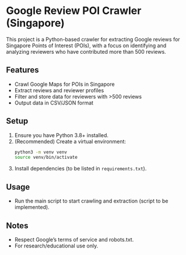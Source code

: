 # Google Review POI Crawler (Singapore)

This project is a Python-based crawler for extracting Google reviews for Singapore Points of Interest (POIs), with a focus on identifying and analyzing reviewers who have contributed more than 500 reviews.

## Features
- Crawl Google Maps for POIs in Singapore
- Extract reviews and reviewer profiles
- Filter and store data for reviewers with >500 reviews
- Output data in CSV/JSON format

## Setup
1. Ensure you have Python 3.8+ installed.
2. (Recommended) Create a virtual environment:
   ```sh
   python3 -m venv venv
   source venv/bin/activate
   ```
3. Install dependencies (to be listed in `requirements.txt`).

## Usage
- Run the main script to start crawling and extraction (script to be implemented).

## Notes
- Respect Google’s terms of service and robots.txt.
- For research/educational use only.
